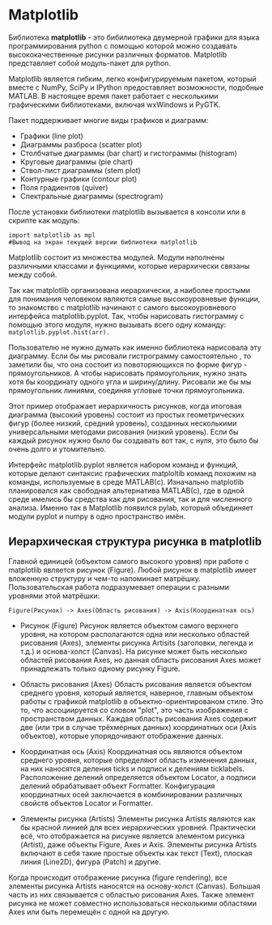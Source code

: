  # Matplotlib
                                                        
Библиотека **matplotlib** - это бибилиотека двумерной графики для языка программирования python с помощью которой можно создавать высококачественные рисунки различных форматов. Matplotlib представляет собой модуль-пакет для python.                                       

Matplotlib является гибким, легко конфигурируемым пакетом, который вместе с NumPy, SciPy и IPython предоставляет возможности, подобные MATLAB. В настоящее время пакет работает с несколькими графическими библиотеками, включая wxWindows и PyGTK.

Пакет поддерживает многие виды графиков и диаграмм:

* Графики (line plot)
* Диаграммы разброса (scatter plot)
* Столбчатые диаграммы (bar chart) и гистограммы (histogram)
* Круговые диаграммы (pie chart)
* Ствол-лист диаграммы (stem plot)
* Контурные графики (contour plot)
* Поля градиентов (quiver)
* Спектральные диаграммы (spectrogram)

После установки библиотеки matplotlib вызывается в консоли или в скрипте как модуль:

```
import matplotlib as mpl
#Вывод на экран текущей версии библиотеки matplotlib
```

Matplotlib cостоит из множества модулей. Модули наполнены различными классами и функциями, которые иерархически связаны между собой.

Так как matplotlib организована иерархически, а наиболее простыми для понимания человеком являются самые высокоуровневые функции, то знакомство с matplotlib начинают с самого высокоуровневого интерфейса matplotlib.pyplot. Так, чтобы нарисовать гистограмму с помощью этого модуля, нужно вызывать всего одну команду: ```matplotlib.pyplot.hist(arr).```

Пользователю не нужно думать как именно библиотека нарисовала эту диаграмму. Если бы мы рисовали гистрограмму самостоятельно , то заметили бы, что она состоит из повоторяющихся по форме фигур - прямоугольников. А чтобы нарисовать прямоугольник, нужно знать хотя бы координату одного угла и ширину/длину. Рисовали же бы мы прямоугольник линиями, соединяя угловые точки прямоугольника.

Этот пример отображает иерархичность рисунков, когда итоговая диаграмма (высокий уровень) состоит из простых геометрических фигур (более низкий, средний уровень), созданных несколькими универсальными методами рисования (низкий уровень). Если бы каждый рисунок нужно было бы создавать вот так, с нуля, это было бы очень долго и утомительно.

Интерфейс matplotlib.pyplot является набором команд и функций, которые делают синтаксис графических matploltib команд похожим на команды, используемые в среде MATLAB(с). Изначально matplotlib планировался как свободная альтернатива MATLAB(с), где в одной среде имелись бы средства как для рисования, так и для численного анализа. Именно так в Matplotlib появился pylab, который объединяет модули pyplot и numpy в одно пространство имён.

## Иерархическая структура рисунка в matplotlib
Главной единицей (объектом самого высокого уровня) при работе с matplotlib является рисунок (Figure). Любой рисунок в matplotlib имеет вложенную структуру и чем-то напоминает матрёшку. Пользовательская работа подразумевает операции с разными уровнями этой матрёшки:

``` Figure(Рисунок) -> Axes(Область рисования) -> Axis(Координатная ось) ```

* Рисунок (Figure)
Рисунок является объектом самого верхнего уровня, на котором располагаются одна или несколько областей рисования (Axes), элементы рисунка Artisits (заголовки, легенда и т.д.) и основа-холст (Canvas). На рисунке может быть несколько областей рисования Axes, но данная область рисования Axes может принадлежать только одному рисунку Figure.

* Область рисования (Axes)
Область рисования является объектом среднего уровня, который является, наверное, главным объектом работы с графикой matplotlib в объектно-ориентированом стиле. Это то, что ассоциируется со словом "plot", это часть изображения с пространством данных. Каждая область рисования Axes содержит две (или три в случае трёхмерных данных) координатных оси (Axis объектов), которые упорядочивают отображение данных.

* Координатная ось (Axis)
Координатная ось являются объектом среднего уровня, которые определяют область изменения данных, на них наносятся деления ticks и подписи к делениям ticklabels. Расположение делений определяется объектом Locator, а подписи делений обрабатывает объект Formatter. Конфигурация координатных осей заключается в комбинировании различных свойств объектов Locator и Formatter.

* Элементы рисунка (Artists)
Элементы рисунка Artists являются как бы красной линией для всех иерархических уровней. Практически всё, что отображается на рисунке является элементом рисунка (Artist), даже объекты Figure, Axes и Axis. Элементы рисунка Artists включают в себя такие простые объекты как текст (Text), плоская линия (Line2D), фигура (Patch) и другие.



Когда происходит отображение рисунка (figure rendering), все элементы рисунка Artists наносятся на основу-холст (Canvas). Большая часть из них связывается с областью рисования Axes. Также элемент рисунка не может совместно использоваться несколькими областями Axes или быть перемещён с одной на другую.
